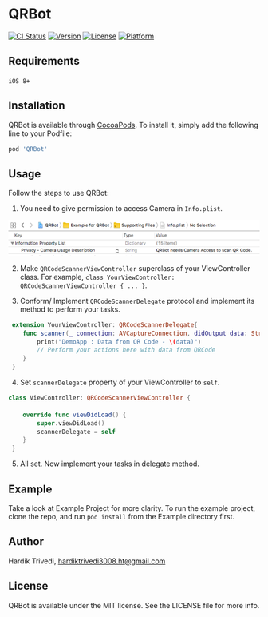 # QRBot

[![CI Status](https://img.shields.io/travis/hardiiik/QRBot.svg?style=flat)](https://travis-ci.org/hardiiik/QRBot)
[![Version](https://img.shields.io/cocoapods/v/QRBot.svg?style=flat)](https://cocoapods.org/pods/QRBot)
[![License](https://img.shields.io/cocoapods/l/QRBot.svg?style=flat)](https://cocoapods.org/pods/QRBot)
[![Platform](https://img.shields.io/cocoapods/p/QRBot.svg?style=flat)](https://cocoapods.org/pods/QRBot)

## Requirements

`iOS 8+`

## Installation

QRBot is available through [CocoaPods](https://cocoapods.org). To install
it, simply add the following line to your Podfile:

```ruby
pod 'QRBot'
```

## Usage
Follow the steps to use QRBot:
1. You need to give permission to access Camera in `Info.plist`.

![Info.plist permission](QRBot/Assets/Info_plist.png)

2. Make `QRCodeScannerViewController` superclass of your ViewController class.
For example, ` class YourViewController: QRCodeScannerViewController { ... } `.

3. Conform/ Implement `QRCodeScannerDelegate` protocol and implement its method to perform your tasks.

```swift
 extension YourViewController: QRCodeScannerDelegate{
    func scanner(_ connection: AVCaptureConnection, didOutput data: String) {
        print("DemoApp : Data from QR Code - \(data)")
        // Perform your actions here with data from QRCode
    }
 }
```
4. Set `scannerDelegate` property of your ViewController to `self`.

```swift
class ViewController: QRCodeScannerViewController {

    override func viewDidLoad() {
        super.viewDidLoad()
        scannerDelegate = self
    }
 }
```
5. All set. Now implement your tasks in delegate method.

## Example

Take a look at Example Project for more clarity. To run the example project, clone the repo, and run `pod install` from the Example directory first.

## Author

Hardik Trivedi, hardiktrivedi3008.ht@gmail.com

## License

QRBot is available under the MIT license. See the LICENSE file for more info.
